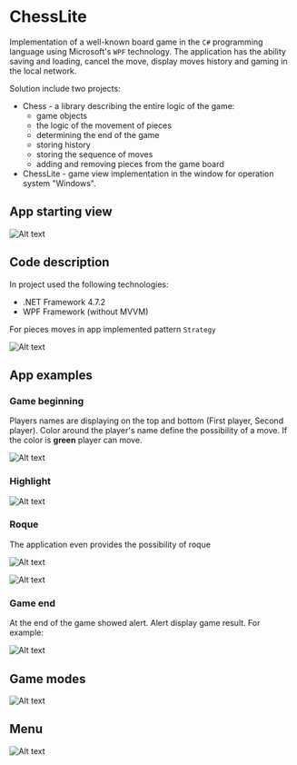 # ChessLite
Implementation of a well-known board game in the ```C#``` programming language using Microsoft's ```WPF``` technology.
The application has the ability saving and loading, cancel the move, display moves history and gaming in the local network.


Solution include two projects:
- Chess - a library describing the entire logic of the game:
  - game objects
  - the logic of the movement of pieces
  - determining the end of the game
  - storing history
  - storing the sequence of moves
  - adding and removing pieces from the game board
- ChessLite - game view implementation in the window for operation system "Windows".

## App starting view

![Alt text](Images/ChessLite_StartingView.png "Starting view")

## Code description
In project used the following technologies:
- .NET Framework 4.7.2
- WPF Framework (without MVVM)

For pieces moves in app implemented pattern ```Strategy```

![Alt text](Images/ChessLite_Code_Strategy.png "Pattern Strategy in the project")

## App examples

### Game beginning
Players names are displaying on the top and bottom (First player, Second player). Color around the player's name define the possibility of a move.
If the color is __green__ player can move.

![Alt text](Images/ChessLite_GameBeginning.png "Game beginning")

### Highlight

![Alt text](Images/ChessLite_PawnMoveAndPawnSelected.png "Pawn highlight")

### Roque
The application even provides the possibility of roque

![Alt text](Images/ChessLite_BeforeRoque.png "Before roque")

![Alt text](Images/ChessLite_AfterRoque.png "After roque")

### Game end
At the end of the game showed alert. Alert display game result. For example:

![Alt text](Images/ChessLite_GameEnd.png "Alert message")

## Game modes

![Alt text](Images/ChessLite_GameMode.png "Game modes")

## Menu

![Alt text](Images/ChessLite_Menu.png "Menu")
